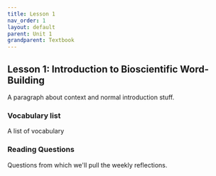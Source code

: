 ```yaml
---
title: Lesson 1
nav_order: 1
layout: default
parent: Unit 1
grandparent: Textbook
---
```


## Lesson 1: Introduction to Bioscientific Word-Building

A paragraph about context and normal introduction stuff.

### Vocabulary list

A list of vocabulary

### Reading Questions

Questions from which we'll pull the weekly reflections.
